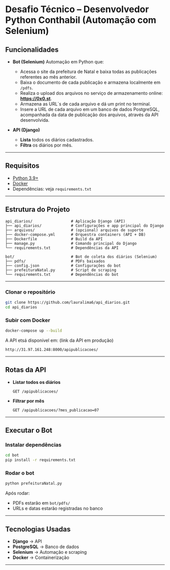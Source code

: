 # Desafio Técnico – Desenvolvedor Python Conthabil (Automação com Selenium)

## Funcionalidades

- **Bot (Selenium)**
Automação em Python que:
  - Acessa o site da prefeitura de Natal e baixa todas as publicações referentes ao mês anterior.
  - Baixa o documento de cada publicação e armazena localmente em `/pdfs`.
  - Realiza o upload dos arquivos no serviço de armazenamento online: **https://0x0.st**.  
  - Armazena as URL´s de cada arquivo e dá um print no terminal.
  - Insere a URL de cada arquivo em um banco de dados PostgreSQL, acompanhada da data de publicação dos arquivos, através da API desenvolvida. 

- **API (Django)**
  - **Lista** todos os diários cadastrados.
  - **Filtra** os diários por mês.

--- 

## Requisitos

- [Python 3.9+](https://www.python.org/)
- [Docker](https://docs.docker.com/get-docker/)
- Dependências: veja `requirements.txt`

---

## Estrutura do Projeto 

```
api_diarios/                 # Aplicação Django (API)
├── api_diarios/             # Configurações e app principal do Django
├── arquivos/                # (opcional) arquivos de suporte
├── docker-compose.yml       # Orquestra containers (API + DB)
├── Dockerfile               # Build da API
├── manage.py                # Comando principal do Django
└── requirements.txt         # Dependências da API

bot/                         # Bot de coleta dos diários (Selenium)
├── pdfs/                    # PDFs baixados
├── config.json              # Configurações do bot
├── prefeituraNatal.py       # Script de scraping
└── requirements.txt         # Dependências do bot

```
---

###  Clonar o repositório
```bash
git clone https://github.com/lauralima6/api_diarios.git
cd api_diarios
```

###  Subir com Docker
```bash
docker-compose up --build

```
A API etsá disponível em: (link da API em produção)
```
http://31.97.161.248:8000/apipublicacoes/
```

---
## Rotas da API

- **Listar todos os diários**
  ```
  GET /apipublicacoes/
  ```

- **Filtrar por mês**
  ```
  GET /apipublicacoes/?mes_publicacao=07
  ```
---

## Executar o Bot

### Instalar dependências
```bash
cd bot
pip install -r requirements.txt
```

### Rodar o bot
```bash
python prefeituraNatal.py
```

Após rodar:
- PDFs estarão em `bot/pdfs/`
- URLs e datas estarão registradas no banco

---

## Tecnologias Usadas
- **Django** → API
- **PostgreSQL** → Banco de dados
- **Selenium** → Automação e scraping
- **Docker** → Containerização

---